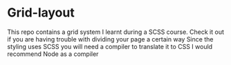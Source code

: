 # Grid-layout
This repo contains a grid system I learnt during a SCSS course. Check it out if you are having trouble with dividing your page a certain way
Since the styling uses SCSS you will need a compiler to translate it to CSS
I would recommend Node as a compiler
